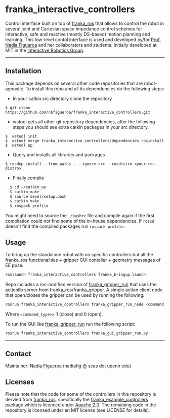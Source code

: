 # franka_interactive_controllers

Control interface built on top of [franka_ros](https://frankaemika.github.io/docs/franka_ros.html) that allows to control the robot in several joint and Cartesian space impedance control schemes for interactive, safe and reactive (mostly DS-based) motion planning and learning. This low-level contol interface is used and developed by/for [Prof. Nadia Figueroa](https://github.com/nbfigueroa) and her collaborators and students. Initially developed at MIT in the [Interactive Robotics Group](https://interactive.mit.edu/).

---
## Installation
This package depends on several other code repositories that are robot-agnostic. To install this repo and all its dependencies do the following steps:
* In your catkin src directory clone the repository
```
$ git clone https://github.com/nbfigueroa/franka_interactive_controllers.git
```
* wstool gets all other git repository dependencies, after the following steps you should see extra catkin 
  packages in your src directory.
```
$  wstool init
$  wstool merge franka_interactive_controllers/dependencies.rosinstall 
$  wstool up 
```
* Query and installs all libraries and packages 
```
$ rosdep install --from-paths . --ignore-src --rosdistro <your-ros-distro> 
```

* Finally complie
```bash
  $ cd ~/catkin_ws
  $ catkin_make
  $ source devel/setup.bash
  $ catkin_make
  $ rospack profile
```
 You might need to source the `./bashrc` file and compile again if the first compliation could not find some of the in-house dependencies. If `roscd` doesn't find the compiled packages run `rospack profile`.


## Usage
To bring up the standalone robot with no specific controllers but all the franka_ros functionalities + gripper GUI contoller + geometry messages of EE pose:
```bash
roslaunch franka_interactive_controllers franka_bringup.launch 
```

Repo includes a ros-nodified version of  [franka_gripper_run](https://github.com/nbfigueroa/franka_gripper_run) that uses the actionlib server from franka_ros/franka_gripper. A simple action client node that open/closes the gripper can be used by running the following:
```bash
rosrun franka_interactive_controllers franka_gripper_run_node <command_type>
```
Where ``<command_type>``= 1 (close) and 0 (open).

To run the GUI like [franka_gripper_run](https://github.com/nbfigueroa/franka_gripper_run) run the following script:
```bash
rosrun franka_interactive_controllers franka_gui_gripper_run.py
```

---
## Contact
Maintainer: [Nadia Figueroa](https://nbfigueroa.github.io/) (nadiafig @ seas dot upenn edu)

## Licenses
Please note that the code for some of the controllers in this repository is dervied from [franka_ros](https://github.com/frankaemika/franka_ros/), specifically the [franka_example_controllers](https://github.com/frankaemika/franka_ros/tree/develop/franka_example_controllers) package which is licenced under [Apache 2.0](https://www.apache.org/licenses/LICENSE-2.0.html). The remaining code in the repository is licensed under an MIT license (see LICENSE for details).
